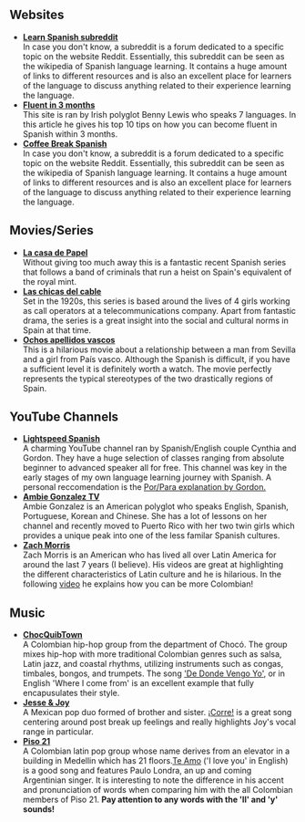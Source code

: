 <h2>Websites</h2>

<ul style="font-weight: bold;">
  <li><a class="h3-link" href="https://www.reddit.com/r/learnspanish/" target="_blank">Learn Spanish subreddit</a><br><span style="font-weight: normal;">In case you don't know, a subreddit is a forum dedicated to a specific topic on the website Reddit. Essentially, this subreddit can be seen as the wikipedia of Spanish language learning. It contains a huge amount of links to different resources and is also an excellent place for learners of the language to discuss anything related to their experience learning the language.</span></li>
  <li><a class="h3-link" href="https://www.fluentin3months.com/study-spanish/" target="_blank">Fluent in 3 months</a><br><span style="font-weight: normal;">This site is ran by Irish polyglot Benny Lewis who speaks 7 languages. In this article he gives his top 10 tips on how you can become fluent in Spanish within 3 months.</span></li>
  <li><a class="h3-link" href="https://radiolingua.com/tag/cbs-season-1/" target="_blank">Coffee Break Spanish</a><br><span style="font-weight: normal;">In case you don't know, a subreddit is a forum dedicated to a specific topic on the website Reddit. Essentially, this subreddit can be seen as the wikipedia of Spanish language learning. It contains a huge amount of links to different resources and is also an excellent place for learners of the language to discuss anything related to their experience learning the language.</span></li>
  </ul>

<h2>Movies/Series</h2>

<ul style="font-weight: bold;">
  <li><a class="h3-link" href="https://www.imdb.com/title/tt6468322/" target="_blank">La casa de Papel</a><br><span style="font-weight: normal;">Without giving too much away this is a fantastic recent Spanish series that follows a band of criminals that run a heist on Spain's equivalent of the royal mint.</span></li>
  <li><a class="h3-link" href="https://www.imdb.com/title/tt5674718/" target="_blank">Las chicas del cable</a><br><span style="font-weight: normal;">Set in the 1920s, this series is based around the lives of 4 girls working as call operators at a telecommunications company. Apart from fantastic drama, the series is a great insight into the social and cultural norms in Spain at that time.</span></li>
  <li><a class="h3-link" href="https://www.imdb.com/title/tt2955316/" target="_blank">Ochos apellidos vascos</a><br><span style="font-weight: normal;">This is a hilarious movie about a relationship between a man from Sevilla and a girl from País vasco. Although the Spanish is difficult, if you have a sufficient level it is definitely worth a watch. The movie perfectly represents the typical stereotypes of the two drastically regions of Spain.</span></li>
  </ul>
  

<h2>YouTube Channels</h2>

<ul style="font-weight: bold;">
  <li><a class="h3-link" href="https://www.youtube.com/user/LightSpeedSpanish" target="_blank">Lightspeed Spanish</a><br><span style="font-weight: normal;">A charming YouTube channel ran by Spanish/English couple Cynthia and Gordon. They have a huge selection of classes ranging from absolute beginner to advanced speaker all for free. This channel was key in the early stages of my own language learning journey with Spanish. A personal reccomendation is the <a class="purp-link-lite" href="https://www.youtube.com/watch?v=8h1m6W4ZqgM" target="_blank">Por/Para explanation by Gordon.</a></span></li>
  <li><a class="h3-link" href="https://www.youtube.com/channel/UCBpoa34u0KPILxh3Rmbl_Kw" target="_blank">Ambie Gonzalez TV</a><br><span style="font-weight: normal;">Ambie Gonzalez is an American polyglot who speaks English, Spanish, Portuguese, Korean and Chinese. She has a lot of lessons on her channel and recently moved to Puerto Rico with her two twin girls which provides a unique peak into one of the less familar Spanish cultures.</span></li>
  <li><a class="h3-link" href="https://www.youtube.com/channel/UC6MwGi30pqAmg2djWyksUBA" target="_blank">Zach Morris</a><br><span style="font-weight: normal;">Zach Morris is an American who has lived all over Latin America for around the last 7 years (I believe). His videos are great at highlighting the different characteristics of Latin culture and he is hilarious. In the following <a class="purp-link-lite" href="https://www.youtube.com/watch?v=JMgS9_bEo8Y" target="_blank">video</a> he explains how you can be more Colombian!</span></li>
  
</ul>

<h2>Music</h2>

<ul style="font-weight: bold;">
    <li><a class="h3-link" href="https://en.wikipedia.org/wiki/ChocQuibTown" target="_blank">ChocQuibTown</a><br><span style="font-weight: normal;">A Colombian hip-hop group from the department of Chocó. The group mixes hip-hop with more traditional Colombian genres such as salsa, Latin jazz, and coastal rhythms, utilizing instruments such as congas, timbales, bongos, and trumpets. The song <a class="purp-link-lite" href="https://www.youtube.com/watch?v=yMS4J6Gp6e4" target="_blank">'De Donde Vengo Yo'</a>, or in English 'Where I come from' is an excellent example that fully encapusulates their style.</span></li>
    <li><a class="h3-link" href="https://en.wikipedia.org/wiki/Jesse_%26_Joy" target="_blank">Jesse & Joy</a><br><span style="font-weight: normal;">A Mexican pop duo formed of brother and sister. <a class="purp-link-lite" href="https://www.youtube.com/watch?v=P2hM9CLAMu4" target="_blank">¡Corre!</a> is a great song centering around post break up feelings and really highlights Joy's vocal range in particular.</span></li>
    <li><a class="h3-link" href="https://en.wikipedia.org/wiki/Piso_21" target="_blank">Piso 21</a><br><span style="font-weight: normal;">A Colombian latin pop group whose name derives from an elevator in a building in Medellin which has 21 floors.<a class="purp-link-lite" href="https://www.youtube.com/watch?v=nP8ZVJxiJlU" target="_blank">Te Amo</a> ('I love you' in English) is a good song and features Paulo Londra, an up and coming Argentinian singer. It is interesting to note the difference in his accent and pronunciation of words when comparing him with the all Colombian members of Piso 21. <strong>Pay attention to any words with the 'll' and 'y' sounds!</strong></span></li>
    

</ul>

